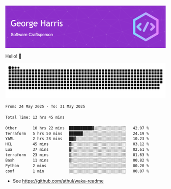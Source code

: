 ![img](./assets/github-header.png)

Hello! :wave:

<div align="center">
  <img  src="https://raw.githubusercontent.com/1999AZZAR/1999AZZAR/readme/resources/grid-snake.svg" alt="snake" />
</div>

<!--START_SECTION:waka-->

```txt
From: 24 May 2025 - To: 31 May 2025

Total Time: 13 hrs 45 mins

Other       10 hrs 22 mins  ██████████▓░░░░░░░░░░░░░░   42.97 %
Terraform   5 hrs 50 mins   ██████░░░░░░░░░░░░░░░░░░░   24.19 %
YAML        2 hrs 28 mins   ██▓░░░░░░░░░░░░░░░░░░░░░░   10.23 %
HCL         45 mins         ▓░░░░░░░░░░░░░░░░░░░░░░░░   03.12 %
Lua         37 mins         ▓░░░░░░░░░░░░░░░░░░░░░░░░   02.61 %
terraform   23 mins         ▒░░░░░░░░░░░░░░░░░░░░░░░░   01.63 %
Bash        11 mins         ▒░░░░░░░░░░░░░░░░░░░░░░░░   00.82 %
Python      2 mins          ░░░░░░░░░░░░░░░░░░░░░░░░░   00.20 %
conf        1 min           ░░░░░░░░░░░░░░░░░░░░░░░░░   00.07 %
```

<!--END_SECTION:waka-->

- See <https://github.com/athul/waka-readme>
